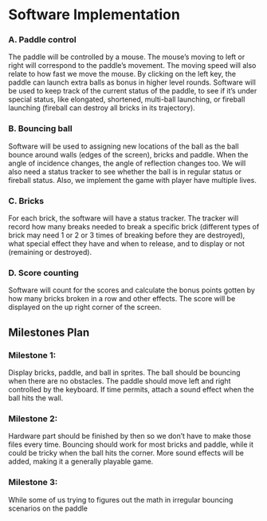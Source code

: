 # Software Implementation
### A. Paddle control
The paddle will be controlled by a mouse. The mouse’s moving to left or right will
correspond to the paddle’s movement. The moving speed will also relate to how fast we
move the mouse. By clicking on the left key, the paddle can launch extra balls as bonus
in higher level rounds.
Software will be used to keep track of the current status of the paddle, to see if it’s
under special status, like elongated, shortened, multi-ball launching, or fireball
launching (fireball can destroy all bricks in its trajectory).
### B. Bouncing ball
Software will be used to assigning new locations of the ball as the ball bounce around
walls (edges of the screen), bricks and paddle. When the angle of incidence changes, the
angle of reflection changes too.
We will also need a status tracker to see whether the ball is in regular status or fireball
status. Also, we implement the game with player have multiple lives.
### C. Bricks
For each brick, the software will have a status tracker. The tracker will record how many
breaks needed to break a specific brick (different types of brick may need 1 or 2 or 3
times of breaking before they are destroyed), what special effect they have and when to
release, and to display or not (remaining or destroyed).
### D. Score counting
Software will count for the scores and calculate the bonus points gotten by how many
bricks broken in a row and other effects. The score will be displayed on the up right
corner of the screen.
##  Milestones Plan
### Milestone 1:
Display bricks, paddle, and ball in sprites. The ball should be bouncing when there are no
obstacles. The paddle should move left and right controlled by the keyboard. If time permits,
attach a sound effect when the ball hits the wall.
### Milestone 2:
Hardware part should be finished by then so we don’t have to make those files every time.
Bouncing should work for most bricks and paddle, while it could be tricky when the ball hits the
corner. More sound effects will be added, making it a generally playable game.
### Milestone 3:
While some of us trying to figures out the math in irregular bouncing scenarios on the paddle
